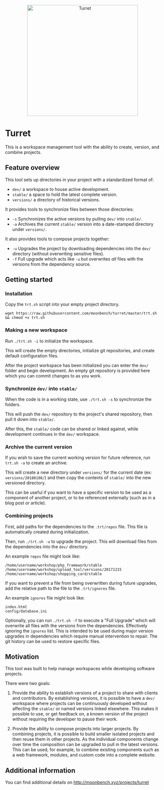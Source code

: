 <p align="center">
  <img alt="Turret" src="http://moonbench.xyz/images/projects/turret/tower_avatar.png" width="360">
</p>

# Turret
This is a workspace management tool with the ability to create, version, and combine projects.


## Feature overview
This tool sets up directories in your project with a standardized format of:
- `dev/` a workspace to house active development.
- `stable/` a space to hold the latest complete version.
- `versions/` a directory of historical versions.

It provides tools to synchronize files between those directories:
- `-s` Synchronizes the active versions by pulling `dev/` into `stable/`.
- `-a` Archives the current `stable/` version into a date-stamped directory under `versions/`.

It also provides tools to compose projects together:
- `-u` Upgrades the project by downloading dependencies into the `dev/` directory (without overwriting sensitive files).
- `-f` Full upgrade which acts like `-u` but overwrites _all_ files with the versions from the dependency source.


## Getting started
### Installation
Copy the `trt.sh` script into your empty project directory.

`wget https://raw.githubusercontent.com/moonbench/turret/master/trt.sh && chmod +x trt.sh`

### Making a new workspace
Run `./trt.sh -i` to initialize the workspace.

This will create the empty directories, initialize git repositories, and create default configuration files.

After the project workspace has been initialized you can enter the `dev/` folder and begin development. An empty git repository is provided here which you can commit changes to as you work.

### Synchronize `dev/` into `stable/`
When the code is in a working state, use `./trt.sh -s` to synchronize the folders.

This will push the `dev/` repository to the project's shared repository, then pull it down into `stable/`.

After this, the `stable/` code can be shared or linked against, while development continues in the `dev/` workspace.

### Archive the current version
If you wish to save the current working version for future reference, run `trt.sh -a` to create an archive.

This will create a new directory under `versions/` for the current date (ex: `versions/20180108/`) and then copy the contents of `stable/` into the new versioned directory.

This can be useful if you want to have a specific version to be used as a component of another project, or to be referenced externally (such as in a blog post or article).

### Combining projects
First, add paths for the dependencies to the `.trt/repos` file. This file is automatically created during initialization.

Then, run `./trt.sh -u` to upgrade the project. This will download files from the dependencies into the `dev/` directory.

An example `repos` file might look like:
```
/home/username/workshop/php_framework/stable
/home/username/workshop/upload_tool/versions/20171215
/home/username/workshop/shopping_card/stable
```

If you want to prevent a file from being overwritten during future upgrades, add the relative path to the file to the `.trt/ignores` file.

An example `ignores` file might look like:
```
index.html
config/database.ini
```

Optionally, you can run `./trt.sh -f` to execute a "Full Upgrade" which will overwrite all files with the versions from the dependencies. Effectively ignoring the `ignores` list. This is intended to be used during major version upgrades in dependencies which require manual intervention to repair. The git history can be used to restore specific files.


## Motivation
This tool was built to help manage workspaces while developing software projects.

There were two goals:

1) Provide the ability to establish versions of a project to share with clients and contributors.
By establishing versions, it is possible to have a `dev/` workspace where projects can be continuously developed without affecting the `stable/` or named versions linked elsewhere. This makes it possible to use, or get feedback on, a known version of the project without requiring the developer to pause their work.

2) Provide the ability to compose projects into larger projects.
By combining projects, it is possible to build smaller isolated projects and then reuse them in other projects. As the individual components change over time the composition can be upgraded to pull in the latest versions. This can be used, for example, to combine existing components such as a web framework, modules, and custom code into a complete website.


## Additional information
You can find additional details on http://moonbench.xyz/projects/turret
